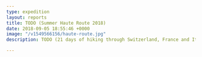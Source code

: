 ```yaml
---
type: expedition
layout: reports
title: TODO (Summer Haute Route 2018)
date: 2018-09-05 18:55:46 +0000
image: "/v1549566156/haute-route.jpg"
description: TODO (21 days of hiking through Switzerland, France and Italy)

---
```

